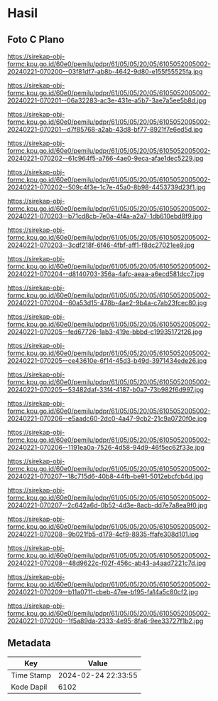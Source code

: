 # Hasil

## Foto C Plano

https://sirekap-obj-formc.kpu.go.id/60e0/pemilu/pdpr/61/05/05/20/05/6105052005002-20240221-070200--03f81df7-ab8b-4642-9d80-e155f55525fa.jpg

https://sirekap-obj-formc.kpu.go.id/60e0/pemilu/pdpr/61/05/05/20/05/6105052005002-20240221-070201--06a32283-ac3e-431e-a5b7-3ae7a5ee5b8d.jpg

https://sirekap-obj-formc.kpu.go.id/60e0/pemilu/pdpr/61/05/05/20/05/6105052005002-20240221-070201--d7f85768-a2ab-43d8-bf77-8921f7e6ed5d.jpg

https://sirekap-obj-formc.kpu.go.id/60e0/pemilu/pdpr/61/05/05/20/05/6105052005002-20240221-070202--61c964f5-a766-4ae0-9eca-afae1dec5229.jpg

https://sirekap-obj-formc.kpu.go.id/60e0/pemilu/pdpr/61/05/05/20/05/6105052005002-20240221-070202--509c4f3e-1c7e-45a0-8b98-4453739d23f1.jpg

https://sirekap-obj-formc.kpu.go.id/60e0/pemilu/pdpr/61/05/05/20/05/6105052005002-20240221-070203--b71cd8cb-7e0a-4f4a-a2a7-1db610ebd8f9.jpg

https://sirekap-obj-formc.kpu.go.id/60e0/pemilu/pdpr/61/05/05/20/05/6105052005002-20240221-070203--3cdf218f-6f46-4fbf-aff1-f8dc27021ee9.jpg

https://sirekap-obj-formc.kpu.go.id/60e0/pemilu/pdpr/61/05/05/20/05/6105052005002-20240221-070204--d8140703-356a-4afc-aeaa-a6ecd581dcc7.jpg

https://sirekap-obj-formc.kpu.go.id/60e0/pemilu/pdpr/61/05/05/20/05/6105052005002-20240221-070204--60a53d15-478b-4ae2-9b4a-c7ab23fcec80.jpg

https://sirekap-obj-formc.kpu.go.id/60e0/pemilu/pdpr/61/05/05/20/05/6105052005002-20240221-070205--fed67726-1ab3-419e-bbbd-c19935172f26.jpg

https://sirekap-obj-formc.kpu.go.id/60e0/pemilu/pdpr/61/05/05/20/05/6105052005002-20240221-070205--ce43610e-6f14-45d3-b49d-3971434ede26.jpg

https://sirekap-obj-formc.kpu.go.id/60e0/pemilu/pdpr/61/05/05/20/05/6105052005002-20240221-070205--53482daf-33f4-4187-b0a7-73b982f6d997.jpg

https://sirekap-obj-formc.kpu.go.id/60e0/pemilu/pdpr/61/05/05/20/05/6105052005002-20240221-070206--e5aadc60-2dc0-4a47-9cb2-21c9a0720f0e.jpg

https://sirekap-obj-formc.kpu.go.id/60e0/pemilu/pdpr/61/05/05/20/05/6105052005002-20240221-070206--1191ea0a-7526-4d58-94d9-46f5ec62f33e.jpg

https://sirekap-obj-formc.kpu.go.id/60e0/pemilu/pdpr/61/05/05/20/05/6105052005002-20240221-070207--18c715d6-40b8-44fb-be91-5012ebcfcb4d.jpg

https://sirekap-obj-formc.kpu.go.id/60e0/pemilu/pdpr/61/05/05/20/05/6105052005002-20240221-070207--2c642a6d-0b52-4d3e-8acb-dd7e7a8ea9f0.jpg

https://sirekap-obj-formc.kpu.go.id/60e0/pemilu/pdpr/61/05/05/20/05/6105052005002-20240221-070208--9b021fb5-d179-4cf9-8935-ffafe308d101.jpg

https://sirekap-obj-formc.kpu.go.id/60e0/pemilu/pdpr/61/05/05/20/05/6105052005002-20240221-070208--48d9622c-f02f-456c-ab43-a4aad7221c7d.jpg

https://sirekap-obj-formc.kpu.go.id/60e0/pemilu/pdpr/61/05/05/20/05/6105052005002-20240221-070209--b11a0711-cbeb-47ee-b195-fa14a5c80cf2.jpg

https://sirekap-obj-formc.kpu.go.id/60e0/pemilu/pdpr/61/05/05/20/05/6105052005002-20240221-070200--1f5a89da-2333-4e95-8fa6-9ee33727f1b2.jpg


## Metadata

| Key        | Value               |
| ---------- | ------------------- |
| Time Stamp | 2024-02-24 22:33:55 |
| Kode Dapil | 6102                |



